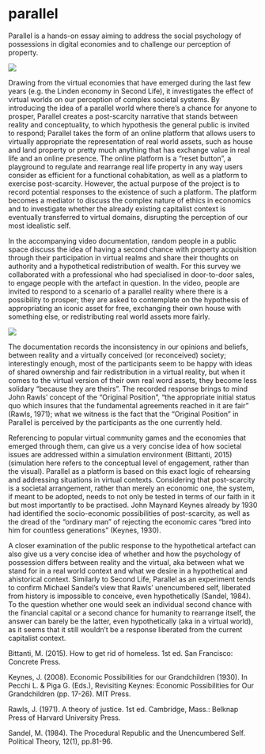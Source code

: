 # parallel
Parallel is a hands-on essay aiming to address the social psychology of possessions in digital economies and to challenge our perception of property.

![](http://denmyl.com/wp-content/uploads/2015/02/Parallel-800px.jpg)

Drawing from the virtual economies that have emerged during the last few years (e.g. the Linden economy in Second Life), it investigates the effect of virtual worlds on our perception of complex societal systems. By introducing the idea of a parallel world where there’s a chance for anyone to prosper, Parallel creates a post-scarcity narrative that stands between reality and conceptuality, to which hypothesis the general public is invited to respond; Parallel takes the form of an online platform that allows users to virtually appropriate the representation of real world assets, such as house and land property or pretty much anything that has exchange value in real life and an online presence. The online platform is a “reset button”, a playground to regulate and rearrange real life property in any way users consider as efficient for a functional cohabitation, as well as a platform to exercise post-scarcity. However, the actual purpose of the project is to record potential responses to the existence of such a platform. The platform becomes a mediator to discuss the complex nature of ethics in economics and to investigate whether the already existing capitalist context is eventually transferred to virtual domains, disrupting the perception of our most idealistic self.
 
In the accompanying video documentation, random people in a public space discuss the idea of having a second chance with property acquisition through their participation in virtual realms and share their thoughts on authority and a hypothetical redistribution of wealth. For this survey we collaborated with a professional who had specialised in door-to-door sales, to engage people with the artefact in question. In the video, people are invited to respond to a scenario of a parallel reality where there is a possibility to prosper; they are asked to contemplate on the hypothesis of appropriating an iconic asset for free, exchanging their own house with something else, or redistributing real world assets more fairly.

![](http://denmyl.com/wp-content/uploads/2015/02/parallel-stills_800px.jpg)

The documentation records the inconsistency in our opinions and beliefs, between reality and a virtually conceived (or reconceived) society; interestingly enough, most of the participants seem to be happy with ideas of shared ownership and fair redistribution in a virtual reality, but when it comes to the virtual version of their own real word assets, they become less solidary “because they are theirs”. The recorded response brings to mind John Rawls’ concept of the “Original Position”, “the appropriate initial status quo which insures that the fundamental agreements reached in it are fair” (Rawls, 1971); what we witness is the fact that the “Original Position” in Parallel is perceived by the participants as the one currently held.
 
Referencing to popular virtual community games and the economies that emerged through them, can give us a very concise idea of how societal issues are addressed within a simulation environment (Bittanti, 2015) (simulation here refers to the conceptual level of engagement, rather than the visual). Parallel as a platform is based on this exact logic of rehearsing and addressing situations in virtual contexts. Considering that post-scarcity is a societal arrangement, rather than merely an economic one, the system, if meant to be adopted, needs to not only be tested in terms of our faith in it but most importantly to be practised. John Maynard Keynes already by 1930 had identified the socio-economic possibilities of post-scarcity, as well as the dread of the “ordinary man” of rejecting the economic cares “bred into him for countless generations” (Keynes, 1930).
 
A closer examination of the public response to the hypothetical artefact can also give us a very concise idea of whether and how the psychology of possession differs between reality and the virtual, aka between what we stand for in a real world context and what we desire in a hypothetical and ahistorical context. Similarly to Second Life, Parallel as an experiment tends to confirm Michael Sandel’s view that Rawls’ unencumbered self, liberated from history is impossible to conceive, even hypothetically (Sandel, 1984). To the question whether one would seek an individual second chance with the financial capital or a second chance for humanity to rearrange itself, the answer can barely be the latter, even hypothetically (aka in a virtual world), as it seems that it still wouldn’t be a response liberated from the current capitalist context.

Bittanti, M. (2015). How to get rid of homeless. 1st ed. San Francisco: Concrete Press.

Keynes, J. (2008). Economic Possibilities for our Grandchildren (1930). In Pecchi L. & Piga G. (Eds.), Revisiting Keynes: Economic Possibilities for Our Grandchildren (pp. 17-26). MIT Press.

Rawls, J. (1971). A theory of justice. 1st ed. Cambridge, Mass.: Belknap Press of Harvard University Press.

Sandel, M. (1984). The Procedural Republic and the Unencumbered Self. Political Theory, 12(1), pp.81-96.

